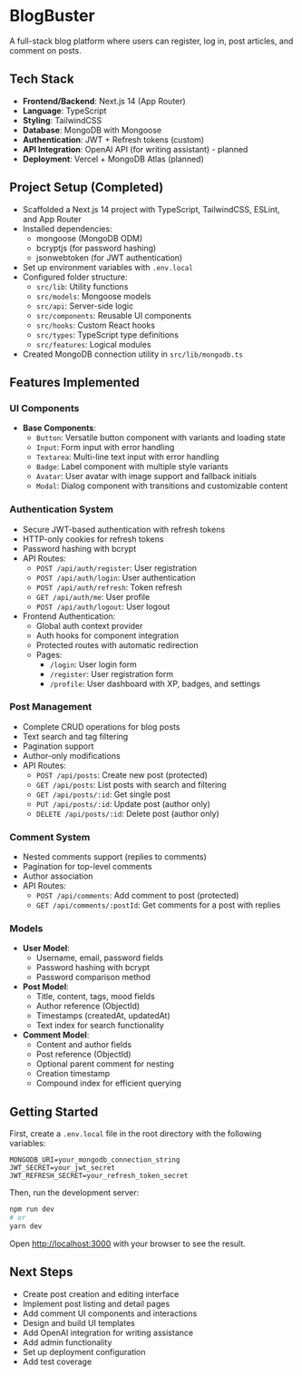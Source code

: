 # BlogBuster

A full-stack blog platform where users can register, log in, post articles, and comment on posts.

## Tech Stack

- **Frontend/Backend**: Next.js 14 (App Router)
- **Language**: TypeScript
- **Styling**: TailwindCSS
- **Database**: MongoDB with Mongoose
- **Authentication**: JWT + Refresh tokens (custom)
- **API Integration**: OpenAI API (for writing assistant) - planned
- **Deployment**: Vercel + MongoDB Atlas (planned)

## Project Setup (Completed)

- Scaffolded a Next.js 14 project with TypeScript, TailwindCSS, ESLint, and App Router
- Installed dependencies:
  - mongoose (MongoDB ODM)
  - bcryptjs (for password hashing)
  - jsonwebtoken (for JWT authentication)
- Set up environment variables with `.env.local`
- Configured folder structure:
  - `src/lib`: Utility functions
  - `src/models`: Mongoose models
  - `src/api`: Server-side logic
  - `src/components`: Reusable UI components
  - `src/hooks`: Custom React hooks
  - `src/types`: TypeScript type definitions
  - `src/features`: Logical modules
- Created MongoDB connection utility in `src/lib/mongodb.ts`

## Features Implemented

### UI Components

- **Base Components**:
  - `Button`: Versatile button component with variants and loading state
  - `Input`: Form input with error handling
  - `Textarea`: Multi-line text input with error handling
  - `Badge`: Label component with multiple style variants
  - `Avatar`: User avatar with image support and fallback initials
  - `Modal`: Dialog component with transitions and customizable content

### Authentication System

- Secure JWT-based authentication with refresh tokens
- HTTP-only cookies for refresh tokens
- Password hashing with bcrypt
- API Routes:
  - `POST /api/auth/register`: User registration
  - `POST /api/auth/login`: User authentication
  - `POST /api/auth/refresh`: Token refresh
  - `GET /api/auth/me`: User profile
  - `POST /api/auth/logout`: User logout
- Frontend Authentication:
  - Global auth context provider
  - Auth hooks for component integration
  - Protected routes with automatic redirection
  - Pages:
    - `/login`: User login form
    - `/register`: User registration form
    - `/profile`: User dashboard with XP, badges, and settings

### Post Management

- Complete CRUD operations for blog posts
- Text search and tag filtering
- Pagination support
- Author-only modifications
- API Routes:
  - `POST /api/posts`: Create new post (protected)
  - `GET /api/posts`: List posts with search and filtering
  - `GET /api/posts/:id`: Get single post
  - `PUT /api/posts/:id`: Update post (author only)
  - `DELETE /api/posts/:id`: Delete post (author only)

### Comment System

- Nested comments support (replies to comments)
- Pagination for top-level comments
- Author association
- API Routes:
  - `POST /api/comments`: Add comment to post (protected)
  - `GET /api/comments/:postId`: Get comments for a post with replies

### Models

- **User Model**:
  - Username, email, password fields
  - Password hashing with bcrypt
  - Password comparison method
- **Post Model**:
  - Title, content, tags, mood fields
  - Author reference (ObjectId)
  - Timestamps (createdAt, updatedAt)
  - Text index for search functionality
- **Comment Model**:
  - Content and author fields
  - Post reference (ObjectId)
  - Optional parent comment for nesting
  - Creation timestamp
  - Compound index for efficient querying

## Getting Started

First, create a `.env.local` file in the root directory with the following variables:

```
MONGODB_URI=your_mongodb_connection_string
JWT_SECRET=your_jwt_secret
JWT_REFRESH_SECRET=your_refresh_token_secret
```

Then, run the development server:

```bash
npm run dev
# or
yarn dev
```

Open [http://localhost:3000](http://localhost:3000) with your browser to see the result.

## Next Steps

- Create post creation and editing interface
- Implement post listing and detail pages
- Add comment UI components and interactions
- Design and build UI templates
- Add OpenAI integration for writing assistance
- Add admin functionality
- Set up deployment configuration
- Add test coverage
